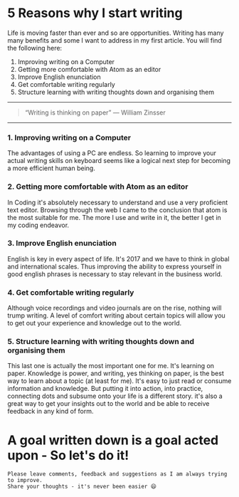 # 5 Reasons why I start writing
<!-- [<img src="https://images.unsplash.com/photo-1445445290350-18a3b86e0b5a?dpr=2&auto=format&fit=crop&w=767&h=576&q=80&cs=tinysrgb&crop=">](http://ddcreationstudios.at/) -->

Life is moving faster than ever and so are opportunities. Writing has many many benefits and some I want to address in my first article. You will find the following here:

1. Improving writing on a Computer
2. Getting more comfortable with Atom as an editor
3. Improve English enunciation
4. Get comfortable writing regularly
5. Structure learning with writing thoughts down and organising them

---

>“Writing is thinking on paper”
― William Zinsser

---

### 1. Improving writing on a Computer
The advantages of using a PC are endless. So learning to improve your actual writing skills on keyboard seems like a logical next step for becoming a more efficient human being.

### 2. Getting more comfortable with Atom as an editor
In Coding it's absolutely necessary to understand and use a very proficient text editor. Browsing through the web I came to the conclusion that atom is the most suitable for me. The more I use and write in it, the better I get  in my coding endeavor.

### 3. Improve English enunciation
English is key in every aspect of life. It's 2017 and we have to think in global and international scales. Thus improving the ability to express yourself in good english phrases is necessary to stay relevant in the business world.

### 4. Get comfortable writing regularly
Although voice recordings and video journals are on the rise, nothing will trump writing. A level of comfort writing about certain topics will allow you to get out your experience and knowledge out to the world.

### 5. Structure learning with writing thoughts down and organising them
This last one is actually the most important one for me. It's learning on paper. Knowledge is power, and writing, yes thinking on paper, is the best way to learn about a topic (at least for me). It's easy to just read or consume information and knowledge. But putting it into action, into practice, connecting dots and subsume onto your life is a different story. it's also a great way to get your insights out to the world and be able to receive feedback in any kind of form.

# A goal written down is a goal acted upon - So let's do it!

```
Please leave comments, feedback and suggestions as I am always trying to improve.
Share your thoughts - it's never been easier 😄
```
